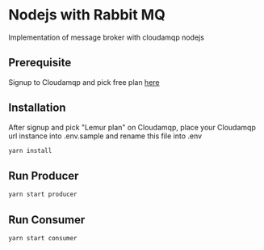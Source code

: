 # Nodejs with Rabbit MQ
Implementation of message broker with cloudamqp nodejs


## Prerequisite
Signup to Cloudamqp and pick free plan [here](https://www.cloudamqp.com/plans.html)

## Installation
After signup and pick "Lemur plan" on Cloudamqp, place your Cloudamqp url instance into .env.sample and rename this file into .env

```bash
yarn install
```

## Run Producer
```bash
yarn start producer
```

## Run Consumer
```bash
yarn start consumer
```